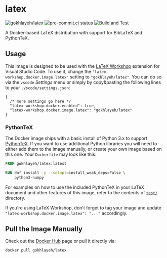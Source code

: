 # latex

[![gokhlayeh/latex](https://img.shields.io/badge/Docker%20Hub-gokhlayeh%2Flatex-blue)](https://hub.docker.com/r/gokhlayeh/latex)
[![pre-commit.ci status](https://results.pre-commit.ci/badge/github/ChiefGokhlayeh/latex/master.svg)](https://results.pre-commit.ci/latest/github/ChiefGokhlayeh/latex/master)
[![Build and Test](https://github.com/ChiefGokhlayeh/latex/actions/workflows/build-and-test.yml/badge.svg)](https://github.com/ChiefGokhlayeh/latex/actions/workflows/build-and-test.yml)

A Docker-based LaTeX distribution with support for BibLaTeX and PythonTeX.

## Usage

This image is designed to be used with the [LaTeX Workshop](https://marketplace.visualstudio.com/items?itemName=James-Yu.latex-workshop) extension for Visual Studio Code. To use it, change the `"latex-workshop.docker.image.latex"` setting to `"gokhlayeh/latex"`. You can do so via the `vscode` _Settings_ menu or simply by copy&pasting the following lines to your `.vscode/settings.json`:

```jsonc
{
  /* more settings go here */
  "latex-workshop.docker.enabled": true,
  "latex-workshop.docker.image.latex": "gokhlayeh/latex"
}
```

### PythonTeX

The Docker image ships with a basic install of Python 3.x to support [PythonTeX](https://www.ctan.org/pkg/pythontex). If you want to use additional Python libraries you will need to either add them to the image manually, or create your own image based on this one. Your `Dockerfile` may look like this:

```Dockerfile
FROM gokhlayeh/latex:latest

RUN dnf install -y --setopt=install_weak_deps=False \
    python3-numpy
```

For examples on how to use the included PythonTeX in your LaTeX document and other features of this image, refer to the contents of [`test/`](test) directory.

If you're using LaTeX Workshop, don't forget to tag your image and update `"latex-workshop.docker.image.latex": "..."` accordingly.

## Pull the Image Manually

Check out the [Docker Hub](https://hub.docker.com/r/gokhlayeh/latex) page or pull it directly via:

```sh
docker pull gokhlayeh/latex
```
